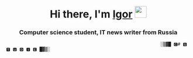 <h1 align="center">Hi there, I'm <a href="https://fixtor.github.io/" target="_blank">Igor</a> 
<img src="https://github.com/blackcater/blackcater/raw/main/images/Hi.gif" height="32"/></h1>
<h3 align="center">Computer science student, IT news writer from Russia </h3>

 
                                                               ░▒▓█ 🅲# 🆂 🆃 🆄 🅳 🅸 🅴 █▓▒░
